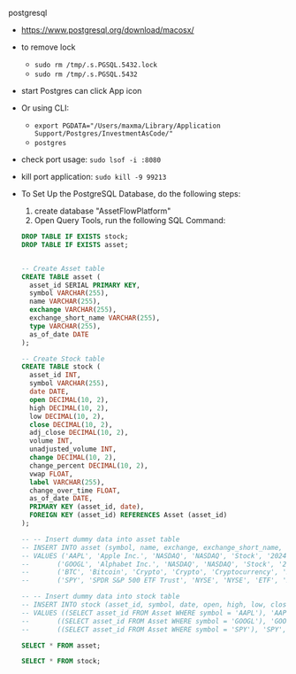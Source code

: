

postgresql
- https://www.postgresql.org/download/macosx/

- to remove lock
  - `sudo rm /tmp/.s.PGSQL.5432.lock`
  - `sudo rm /tmp/.s.PGSQL.5432`

- start Postgres can click App icon
- Or using CLI:
  - `export PGDATA="/Users/maxma/Library/Application Support/Postgres/InvestmentAsCode/"`
  - `postgres`


- check port usage: `sudo lsof -i :8080`
- kill port application: `sudo kill -9 99213`

- To Set Up the PostgreSQL Database, do the following steps:
  1. create database "AssetFlowPlatform"
  2. Open Query Tools, run the following SQL Command:
  ```sql
  DROP TABLE IF EXISTS stock;
  DROP TABLE IF EXISTS asset;


  -- Create Asset table
  CREATE TABLE asset (
    asset_id SERIAL PRIMARY KEY,
    symbol VARCHAR(255),
    name VARCHAR(255),
    exchange VARCHAR(255),
    exchange_short_name VARCHAR(255),
    type VARCHAR(255),
    as_of_date DATE
  );

  -- Create Stock table
  CREATE TABLE stock (
    asset_id INT,
    symbol VARCHAR(255),
    date DATE,
    open DECIMAL(10, 2),
    high DECIMAL(10, 2),
    low DECIMAL(10, 2),
    close DECIMAL(10, 2),
    adj_close DECIMAL(10, 2),
    volume INT,
    unadjusted_volume INT,
    change DECIMAL(10, 2),
    change_percent DECIMAL(10, 2),
    vwap FLOAT,
    label VARCHAR(255),
    change_over_time FLOAT,
    as_of_date DATE,
    PRIMARY KEY (asset_id, date),
    FOREIGN KEY (asset_id) REFERENCES Asset (asset_id)
  );

  -- -- Insert dummy data into asset table
  -- INSERT INTO asset (symbol, name, exchange, exchange_short_name, type, as_of_date)
  -- VALUES ('AAPL', 'Apple Inc.', 'NASDAQ', 'NASDAQ', 'Stock', '2024-03-10'),
  --       ('GOOGL', 'Alphabet Inc.', 'NASDAQ', 'NASDAQ', 'Stock', '2024-03-10'),
  --       ('BTC', 'Bitcoin', 'Crypto', 'Crypto', 'Cryptocurrency', '2024-03-10'),
  --       ('SPY', 'SPDR S&P 500 ETF Trust', 'NYSE', 'NYSE', 'ETF', '2024-03-10');

  -- -- Insert dummy data into stock table
  -- INSERT INTO stock (asset_id, symbol, date, open, high, low, close, adj_close, volume, unadjusted_volume, change, change_percent, vwap, label, change_over_time, as_of_date)
  -- VALUES ((SELECT asset_id FROM Asset WHERE symbol = 'AAPL'), 'AAPL', '2024-03-10', 150.0, 155.0, 149.5, 152.0, 152.0, 100000, 100000, 2.0, 1.32, 151.0, 'AAPL', 0.02, '2024-03-10'),
  --       ((SELECT asset_id FROM Asset WHERE symbol = 'GOOGL'), 'GOOGL', '2024-03-10', 2500.0, 2550.0, 2495.0, 2530.0, 2530.0, 50000, 50000, 30.0, 1.19, 2510.0, 'GOOGL', 0.03, '2024-03-10'),
  --       ((SELECT asset_id FROM Asset WHERE symbol = 'SPY'), 'SPY', '2024-03-10', 400.0, 405.0, 398.0, 402.0, 402.0, 200000, 200000, 2.0, 0.5, 401.0, 'SPY', 0.005, '2024-03-10');

  SELECT * FROM asset;

  SELECT * FROM stock;
  ```
